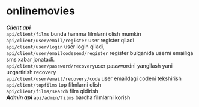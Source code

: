 # onlinemovies
**_Client api_**<br/>
`api/client/films` bunda hamma filmlarni olish mumkin<br/>
`api/client/user/email/register` user register qiladi<br/>
`api/client/user/login` user login qiladi,<br/>
`api/client/user/emailcodesend/register` register bulganida userni emailiga sms xabar jonatadi.<br/>
`api/client/user/password/recovery`user passwordni yangilash yani uzgartirish recovery <br/>
`api/client/user/email/recovery/code` user emaildagi codeni tekshirish<br/>
`api/client/topfilms` top filmlarni olish <br/>
`api/client/films/search` film qidirish  <br/>
_**Admin api**_
`api/admin/films` barcha filmlarni korish
